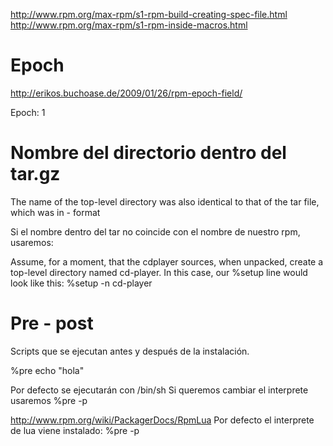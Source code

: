 http://www.rpm.org/max-rpm/s1-rpm-build-creating-spec-file.html
http://www.rpm.org/max-rpm/s1-rpm-inside-macros.html

# Epoch
http://erikos.buchoase.de/2009/01/26/rpm-epoch-field/

Epoch: 1


# Nombre del directorio dentro del tar.gz
The name of the top-level directory was also identical to that of the tar file, which was in <name>-<version> format

Si el nombre dentro del tar no coincide con el nombre de nuestro rpm, usaremos:

Assume, for a moment, that the cdplayer sources, when unpacked, create a top-level directory named cd-player. In this case, our %setup line would look like this:
%setup -n cd-player


# Pre - post
Scripts que se ejecutan antes y después de la instalación.

%pre
echo "hola"

Por defecto se ejecutarán con /bin/sh
Si queremos cambiar el interprete usaremos
%pre -p <path del interprete>

http://www.rpm.org/wiki/PackagerDocs/RpmLua
Por defecto el interprete de lua viene instalado:
%pre -p <lua>

